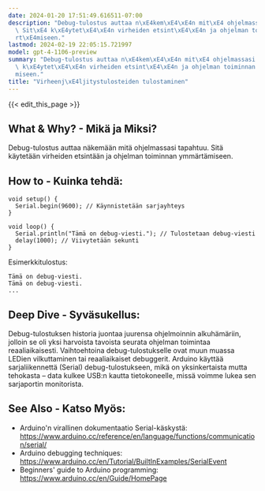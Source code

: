 ```yaml
---
date: 2024-01-20 17:51:49.616511-07:00
description: "Debug-tulostus auttaa n\xE4kem\xE4\xE4n mit\xE4 ohjelmassasi tapahtuu.\
  \ Sit\xE4 k\xE4ytet\xE4\xE4n virheiden etsint\xE4\xE4n ja ohjelman toiminnan ymm\xE4\
  rt\xE4miseen."
lastmod: 2024-02-19 22:05:15.721997
model: gpt-4-1106-preview
summary: "Debug-tulostus auttaa n\xE4kem\xE4\xE4n mit\xE4 ohjelmassasi tapahtuu. Sit\xE4\
  \ k\xE4ytet\xE4\xE4n virheiden etsint\xE4\xE4n ja ohjelman toiminnan ymm\xE4rt\xE4\
  miseen."
title: "Virheenj\xE4ljitystulosteiden tulostaminen"
---
```


{{< edit_this_page >}}

## What & Why? - Mikä ja Miksi?
Debug-tulostus auttaa näkemään mitä ohjelmassasi tapahtuu. Sitä käytetään virheiden etsintään ja ohjelman toiminnan ymmärtämiseen.

## How to - Kuinka tehdä:
```Arduino
void setup() {
  Serial.begin(9600); // Käynnistetään sarjayhteys
}

void loop() {
  Serial.println("Tämä on debug-viesti."); // Tulostetaan debug-viesti
  delay(1000); // Viivytetään sekunti
}
```

Esimerkkitulostus:
```
Tämä on debug-viesti.
Tämä on debug-viesti.
...
```

## Deep Dive - Syväsukellus:
Debug-tulostuksen historia juontaa juurensa ohjelmoinnin alkuhämäriin, jolloin se oli yksi harvoista tavoista seurata ohjelman toimintaa reaaliaikaisesti. Vaihtoehtoina debug-tulostukselle ovat muun muassa LEDien vilkuttaminen tai reaaliaikaiset debuggerit. Arduino käyttää sarjaliikennettä (Serial) debug-tulostukseen, mikä on yksinkertaista mutta tehokasta – data kulkee USB:n kautta tietokoneelle, missä voimme lukea sen sarjaportin monitorista.

## See Also - Katso Myös:
- Arduino'n virallinen dokumentaatio Serial-käskystä: https://www.arduino.cc/reference/en/language/functions/communication/serial/
- Arduino debugging techniques: https://www.arduino.cc/en/Tutorial/BuiltInExamples/SerialEvent
- Beginners' guide to Arduino programming: https://www.arduino.cc/en/Guide/HomePage
